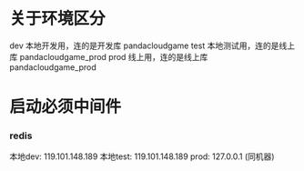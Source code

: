 
# 关于环境区分
dev 本地开发用，连的是开发库 pandacloudgame
test 本地测试用，连的是线上库 pandacloudgame_prod
prod 线上用，连的是线上库 pandacloudgame_prod

#  启动必须中间件
### redis
本地dev: 119.101.148.189
本地test: 119.101.148.189
prod: 127.0.0.1 (同机器)


